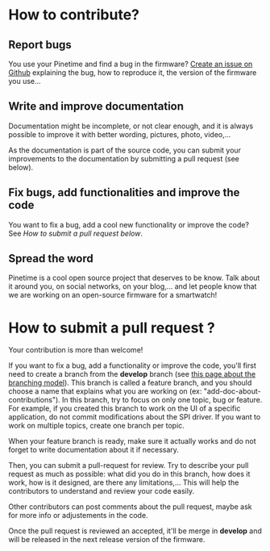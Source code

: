 # How to contribute?
## Report bugs
You use your Pinetime and find a bug in the firmware? [Create an issue on Github](https://github.com/JF002/Pinetime/issues) explaining the bug, how to reproduce it, the version of the firmware you use...
## Write and improve documentation
Documentation might be incomplete, or not clear enough, and it is always possible to improve it with better wording, pictures, photo, video,... 

As the documentation is part of the source code, you can submit your improvements to the documentation by submitting a pull request (see below).
## Fix bugs, add functionalities and improve the code
You want to fix a bug, add a cool new functionality or improve the code? See *How to submit a pull request below*.
## Spread the word
Pinetime is a cool open source project that deserves to be know. Talk about it around you, on social networks, on your blog,... and let people know that we are working on an open-source firmware for a smartwatch!

# How to submit a pull request ?
Your contribution is more than welcome! 

If you want to fix a bug, add a functionality or improve the code, you'll first need to create a branch from the **develop** branch (see [this page about the branching model](./branches.md)). This branch is called a feature branch, and you should choose a name that explains what you are working on (ex: "add-doc-about-contributions"). In this branch, try to focus on only one topic, bug or feature. For example, if you created this branch to work on the UI of a specific application, do not commit modifications about the SPI driver. If you want to work on multiple topics, create one branch per topic.

When your feature branch is ready, make sure it actually works and do not forget to write documentation about it if necessary.

Then, you can submit a pull-request for review. Try to describe your pull request as much as possible: what did you do in this branch, how does it work, how is it designed, are there any limitations,... This will help the contributors to understand and review your code easily.

Other contributors can post comments about the pull request, maybe ask for more info or adjustements in the code.

Once the pull request is reviewed an accepted, it'll be merge in **develop** and will be released in the next release version of the firmware.